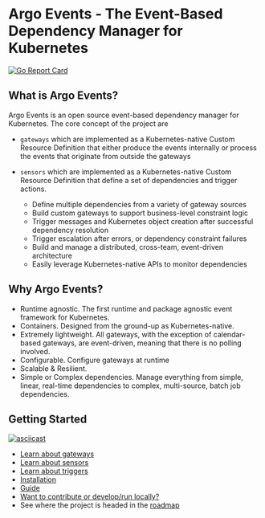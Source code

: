 # Argo Events - The Event-Based Dependency Manager for Kubernetes

[![Go Report Card](https://goreportcard.com/badge/github.com/argoproj/argo-events)](https://goreportcard.com/report/github.com/argoproj/argo-events)

## What is Argo Events?
Argo Events is an open source event-based dependency manager for Kubernetes. The core concept of the project are
 * `gateways` which are implemented as a Kubernetes-native Custom Resource Definition that either produce the events internally or process the events that originate from outside the gateways
    
 * `sensors` which are implemented as a Kubernetes-native Custom Resource Definition that define a set of dependencies and trigger actions.

    - Define multiple dependencies from a variety of gateway sources
    - Build custom gateways to support business-level constraint logic
    - Trigger messages and Kubernetes object creation after successful dependency resolution
    - Trigger escalation after errors, or dependency constraint failures
    - Build and manage a distributed, cross-team, event-driven architecture
    - Easily leverage Kubernetes-native APIs to monitor dependencies

## Why Argo Events?
- Runtime agnostic. The first runtime and package agnostic event framework for Kubernetes.
- Containers. Designed from the ground-up as Kubernetes-native. 
- Extremely lightweight. All gateways, with the exception of calendar-based gateways, are event-driven, meaning that there is no polling involved.
- Configurable. Configure gateways at runtime
- Scalable & Resilient.
- Simple or Complex dependencies. Manage everything from simple, linear, real-time dependencies to complex, multi-source, batch job dependencies.

## Getting Started
[![asciicast](https://asciinema.org/a/207973.png)](https://asciinema.org/a/207973)


- [Learn about gateways](./docs/gateway-guide.md)
- [Learn about sensors](./docs/sensor-guide.md)
- [Learn about triggers](./docs/trigger-guide.md)
- [Installation](./docs/quickstart.md)
- [Guide](./docs/tutorial.md)
- [Want to contribute or develop/run locally?](./CONTRIBUTING.md)
- See where the project is headed in the [roadmap](./ROADMAP.md)
